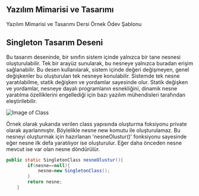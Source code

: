 ## Yazılım Mimarisi ve Tasarımı
Yazılım Mimarisi ve Tasarımı Dersi Örnek Ödev Şablonu

## Singleton Tasarım Deseni
Bu tasarım deseninde, bir sınıfın sistem içinde yalnızca bir tane nesnesi oluşturulabilir. Tek bir arayüz sunularak, bu nesneye yalnızca buradan erişim sağlanabilir. Bu desen kullanılarak, sistem içinde değeri değişmeyen, genel değişkenler bu oluşturulan tek nesneye konulabilir. Sistemde tek nesne yaratılabilme, statik değişken ve yordamlar sayesinde olur. Statik değişken ve yordamlar, nesneye dayalı programlanın esnekliğini, dinamik nesne yaratılma özelliklerini engellediği için bazı yazılım mühendisleri tarafından eleştirilebilir.

![Image of Class](https://github.com/boraaslan/YazilimMimarisiVeTasarimi/blob/master/singletonClass.png)

Örnek olarak yukarıda verilen class yapısında oluşturma foksiyonu private olarak ayarlanmıştır. Böylelikle nesne new komutu ile oluşturulamaz. Bu nesneyi oluşturmak için hazırlanan 'nesneOlustur()' fonksiyonu sayesinde eğer nesne ilk defa yaratılıyor ise oluşturulur. Eğer daha önceden nesne mevcut ise var olan nesne döndürülür.

```java
public static SingletonClass nesneOlustur(){
        if(nesne==null){
            nesne=new SingletonClass();
        }
        return nesne;
    }
```
